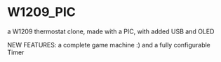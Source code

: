 # W1209_PIC
a W1209 thermostat clone, made with a PIC, with added USB and OLED

NEW FEATURES: a complete game machine :)
and a fully configurable Timer
